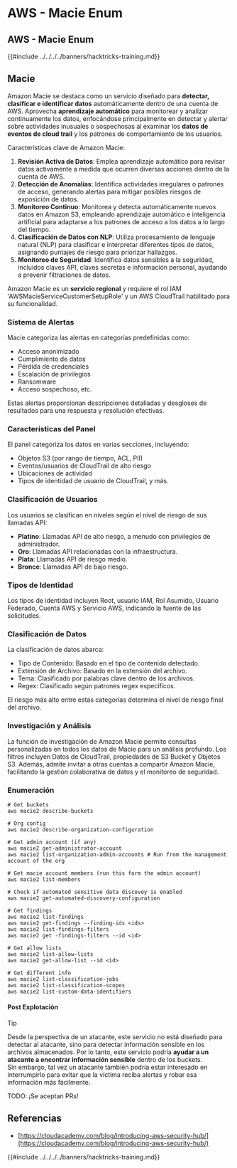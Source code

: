 # AWS - Macie Enum

## AWS - Macie Enum

{{#include ../../../../banners/hacktricks-training.md}}

## Macie

Amazon Macie se destaca como un servicio diseñado para **detectar, clasificar e identificar datos** automáticamente dentro de una cuenta de AWS. Aprovecha **aprendizaje automático** para monitorear y analizar continuamente los datos, enfocándose principalmente en detectar y alertar sobre actividades inusuales o sospechosas al examinar los **datos de eventos de cloud trail** y los patrones de comportamiento de los usuarios.

Características clave de Amazon Macie:

1. **Revisión Activa de Datos**: Emplea aprendizaje automático para revisar datos activamente a medida que ocurren diversas acciones dentro de la cuenta de AWS.
2. **Detección de Anomalías**: Identifica actividades irregulares o patrones de acceso, generando alertas para mitigar posibles riesgos de exposición de datos.
3. **Monitoreo Continuo**: Monitorea y detecta automáticamente nuevos datos en Amazon S3, empleando aprendizaje automático e inteligencia artificial para adaptarse a los patrones de acceso a los datos a lo largo del tiempo.
4. **Clasificación de Datos con NLP**: Utiliza procesamiento de lenguaje natural (NLP) para clasificar e interpretar diferentes tipos de datos, asignando puntajes de riesgo para priorizar hallazgos.
5. **Monitoreo de Seguridad**: Identifica datos sensibles a la seguridad, incluidos claves API, claves secretas e información personal, ayudando a prevenir filtraciones de datos.

Amazon Macie es un **servicio regional** y requiere el rol IAM 'AWSMacieServiceCustomerSetupRole' y un AWS CloudTrail habilitado para su funcionalidad.

### Sistema de Alertas

Macie categoriza las alertas en categorías predefinidas como:

- Acceso anonimizado
- Cumplimiento de datos
- Pérdida de credenciales
- Escalación de privilegios
- Ransomware
- Acceso sospechoso, etc.

Estas alertas proporcionan descripciones detalladas y desgloses de resultados para una respuesta y resolución efectivas.

### Características del Panel

El panel categoriza los datos en varias secciones, incluyendo:

- Objetos S3 (por rango de tiempo, ACL, PII)
- Eventos/usuarios de CloudTrail de alto riesgo
- Ubicaciones de actividad
- Tipos de identidad de usuario de CloudTrail, y más.

### Clasificación de Usuarios

Los usuarios se clasifican en niveles según el nivel de riesgo de sus llamadas API:

- **Platino**: Llamadas API de alto riesgo, a menudo con privilegios de administrador.
- **Oro**: Llamadas API relacionadas con la infraestructura.
- **Plata**: Llamadas API de riesgo medio.
- **Bronce**: Llamadas API de bajo riesgo.

### Tipos de Identidad

Los tipos de identidad incluyen Root, usuario IAM, Rol Asumido, Usuario Federado, Cuenta AWS y Servicio AWS, indicando la fuente de las solicitudes.

### Clasificación de Datos

La clasificación de datos abarca:

- Tipo de Contenido: Basado en el tipo de contenido detectado.
- Extensión de Archivo: Basado en la extensión del archivo.
- Tema: Clasificado por palabras clave dentro de los archivos.
- Regex: Clasificado según patrones regex específicos.

El riesgo más alto entre estas categorías determina el nivel de riesgo final del archivo.

### Investigación y Análisis

La función de investigación de Amazon Macie permite consultas personalizadas en todos los datos de Macie para un análisis profundo. Los filtros incluyen Datos de CloudTrail, propiedades de S3 Bucket y Objetos S3. Además, admite invitar a otras cuentas a compartir Amazon Macie, facilitando la gestión colaborativa de datos y el monitoreo de seguridad.

### Enumeración
```
# Get buckets
aws macie2 describe-buckets

# Org config
aws macie2 describe-organization-configuration

# Get admin account (if any)
aws macie2 get-administrator-account
aws macie2 list-organization-admin-accounts # Run from the management account of the org

# Get macie account members (run this form the admin account)
aws macie2 list-members

# Check if automated sensitive data discovey is enabled
aws macie2 get-automated-discovery-configuration

# Get findings
aws macie2 list-findings
aws macie2 get-findings --finding-ids <ids>
aws macie2 list-findings-filters
aws macie2 get -findings-filters --id <id>

# Get allow lists
aws macie2 list-allow-lists
aws macie2 get-allow-list --id <id>

# Get different info
aws macie2 list-classification-jobs
aws macie2 list-classification-scopes
aws macie2 list-custom-data-identifiers
```
#### Post Explotación

> [!TIP]
> Desde la perspectiva de un atacante, este servicio no está diseñado para detectar al atacante, sino para detectar información sensible en los archivos almacenados. Por lo tanto, este servicio podría **ayudar a un atacante a encontrar información sensible** dentro de los buckets.\
> Sin embargo, tal vez un atacante también podría estar interesado en interrumpirlo para evitar que la víctima reciba alertas y robar esa información más fácilmente.

TODO: ¡Se aceptan PRs!

## Referencias

- [https://cloudacademy.com/blog/introducing-aws-security-hub/](https://cloudacademy.com/blog/introducing-aws-security-hub/)

{{#include ../../../../banners/hacktricks-training.md}}
